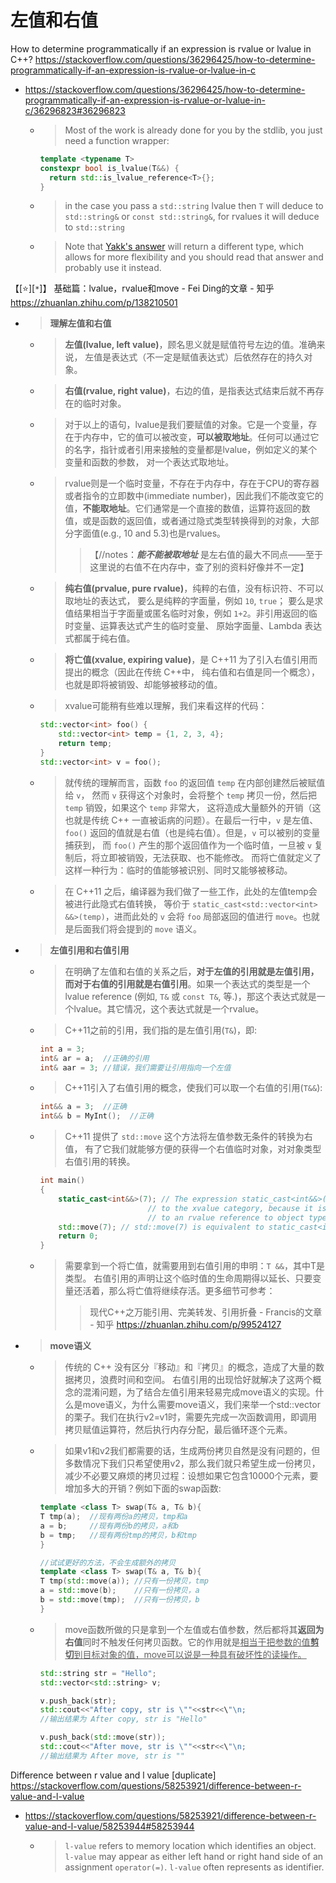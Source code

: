 
# 左值和右值

How to determine programmatically if an expression is rvalue or lvalue in C++? https://stackoverflow.com/questions/36296425/how-to-determine-programmatically-if-an-expression-is-rvalue-or-lvalue-in-c
- https://stackoverflow.com/questions/36296425/how-to-determine-programmatically-if-an-expression-is-rvalue-or-lvalue-in-c/36296823#36296823
  * > Most of the work is already done for you by the stdlib, you just need a function wrapper:
    ```cpp
    template <typename T>
    constexpr bool is_lvalue(T&&) {
      return std::is_lvalue_reference<T>{};
    }
    ```
  * > in the case you pass a `std::string` lvalue then `T` will deduce to `std::string&` or `const std::string&`, for rvalues it will deduce to `std::string`
  * > Note that [Yakk's answer](https://stackoverflow.com/questions/36296425/how-to-determine-programmatically-if-an-expression-is-rvalue-or-lvalue-in-c/36312021#36312021) will return a different type, which allows for more flexibility and you should read that answer and probably use it instead.

【[:star:][`*`]】 基础篇：lvalue，rvalue和move - Fei Ding的文章 - 知乎 https://zhuanlan.zhihu.com/p/138210501
- > **理解左值和右值**
  * > **左值(lvalue, left value)**，顾名思义就是赋值符号左边的值。准确来说， 左值是表达式（不一定是赋值表达式）后依然存在的持久对象。
  * > **右值(rvalue, right value)**，右边的值，是指表达式结束后就不再存在的临时对象。
  * > 对于以上的语句，lvalue是我们要赋值的对象。它是一个变量，存在于内存中，它的值可以被改变，**可以被取地址**。任何可以通过它的名字，指针或者引用来接触的变量都是lvalue，例如定义的某个变量和函数的参数， 对一个表达式取地址。
  * > rvalue则是一个临时变量，不存在于内存中，存在于CPU的寄存器或者指令的立即数中(immediate number)，因此我们不能改变它的值，**不能取地址**。它们通常是一个直接的数值，运算符返回的数值，或是函数的返回值，或者通过隐式类型转换得到的对象，大部分字面值(e.g., 10 and 5.3)也是rvalues。
    >> 【//notes：***能不能被取地址*** 是左右值的最大不同点——至于这里说的右值不在内存中，查了别的资料好像并不一定】
  * > **纯右值(prvalue, pure rvalue)**，纯粹的右值，没有标识符、不可以取地址的表达式， 要么是纯粹的字面量，例如 `10`, `true`； 要么是求值结果相当于字面量或匿名临时对象，例如 `1+2`。非引用返回的临时变量、运算表达式产生的临时变量、 原始字面量、Lambda 表达式都属于纯右值。
  * > **将亡值(xvalue, expiring value)**，是 C++11 为了引入右值引用而提出的概念（因此在传统 C++中， 纯右值和右值是同一个概念），也就是即将被销毁、却能够被移动的值。
  * > xvalue可能稍有些难以理解，我们来看这样的代码：
    ```cpp
    std::vector<int> foo() {
        std::vector<int> temp = {1, 2, 3, 4};
        return temp;
    }
    std::vector<int> v = foo();
    ```
  * > 就传统的理解而言，函数 `foo` 的返回值 `temp` 在内部创建然后被赋值给 `v`， 然而 `v` 获得这个对象时，会将整个 `temp` 拷贝一份，然后把 `temp` 销毁，如果这个 `temp` 非常大， 这将造成大量额外的开销（这也就是传统 C++ 一直被诟病的问题）。在最后一行中，`v` 是左值、 `foo()` 返回的值就是右值（也是纯右值）。但是，`v` 可以被别的变量捕获到， 而 `foo()` 产生的那个返回值作为一个临时值，一旦被 `v` 复制后，将立即被销毁，无法获取、也不能修改。 而将亡值就定义了这样一种行为：临时的值能够被识别、同时又能够被移动。
  * > 在 C++11 之后，编译器为我们做了一些工作，此处的左值temp会被进行此隐式右值转换， 等价于 `static_cast<std::vector<int> &&>(temp)`，进而此处的 `v` 会将 `foo` 局部返回的值进行 `move`。也就是后面我们将会提到的 `move` 语义。
- > **左值引用和右值引用**
  * > 在明确了左值和右值的关系之后，**对于左值的引用就是左值引用，而对于右值的引用就是右值引用**。如果一个表达式的类型是一个 lvalue reference (例如, `T&` 或 `const T&`, 等.)，那这个表达式就是一个lvalue。其它情况，这个表达式就是一个rvalue。
  * > C++11之前的引用，我们指的是左值引用(`T&`)，即:
    ```cpp
    int a = 3;
    int& ar = a;  //正确的引用
    int& aar = 3; //错误，我们需要让引用指向一个左值
    ```
  * > C++11引入了右值引用的概念，使我们可以取一个右值的引用(`T&&`):
    ```cpp
    int&& a = 3;  //正确
    int&& b = MyInt();  //正确
    ```
  * > C++11 提供了 `std::move` 这个方法将左值参数无条件的转换为右值， 有了它我们就能够方便的获得一个右值临时对象，对对象类型右值引用的转换。
    ```cpp
    int main()
    {
        static_cast<int&&>(7); // The expression static_cast<int&&>(7) belongs
                            // to the xvalue category, because it is a cast
                            // to an rvalue reference to object type.
        std::move(7); // std::move(7) is equivalent to static_cast<int&&>(7).
        return 0;
    }
    ```
  * > 需要拿到一个将亡值，就需要用到右值引用的申明：`T &&`，其中T是类型。 右值引用的声明让这个临时值的生命周期得以延长、只要变量还活着，那么将亡值将继续存活。更多细节可参考：
    >> 现代C++之万能引用、完美转发、引用折叠 - Francis的文章 - 知乎 https://zhuanlan.zhihu.com/p/99524127
- > **move语义**
  * > 传统的 C++ 没有区分『移动』和『拷贝』的概念，造成了大量的数据拷贝，浪费时间和空间。 右值引用的出现恰好就解决了这两个概念的混淆问题，为了结合左值引用来轻易完成move语义的实现。什么是move语义，为什么需要move语义，我们来举一个std::vector的栗子。我们在执行v2=v1时，需要先完成一次函数调用，即调用拷贝赋值运算符，然后执行内存分配，最后循环逐个元素。
  * > 如果v1和v2我们都需要的话，生成两份拷贝自然是没有问题的，但多数情况下我们只希望使用v2，那么我们就只希望生成一份拷贝，减少不必要又麻烦的拷贝过程：设想如果它包含10000个元素，要增加多大的开销？例如下面的swap函数:
    ```cpp
    template <class T> swap(T& a, T& b){
    T tmp(a);  //现有两份a的拷贝，tmp和a
    a = b;     //现有两份b的拷贝，a和b
    b = tmp;   //现有两份tmp的拷贝，b和tmp
    }
    ```
    ```cpp
    //试试更好的方法，不会生成额外的拷贝
    template <class T> swap(T& a, T& b){
    T tmp(std::move(a)); //只有一份拷贝，tmp
    a = std::move(b);    //只有一份拷贝，a
    b = std::move(tmp);  //只有一份拷贝，b
    }
    ```
  * > move函数所做的只是拿到一个左值或右值参数，然后都将其**返回为右值**同时不触发任何拷贝函数。它的作用就是<ins>相当于把参数的值**剪切**到目标对象的值，move可以说是一种具有破坏性的读操作<ins>。
    ```cpp
    std::string str = "Hello";
    std::vector<std::string> v;

    v.push_back(str);
    std::cout<<"After copy, str is \""<<str<<\"\n;
    //输出结果为 After copy, str is "Hello"

    v.push_back(std::move(str));
    std::cout<<"After move, str is \""<<str<<\"\n;
    //输出结果为 After move, str is ""
    ```

Difference between r value and l value [duplicate] https://stackoverflow.com/questions/58253921/difference-between-r-value-and-l-value
- https://stackoverflow.com/questions/58253921/difference-between-r-value-and-l-value/58253944#58253944
  * > `l-value` refers to memory location which identifies an object. `l-value` may appear as either left hand or right hand side of an assignment `operator(=)`. `l-value` often represents as identifier.
